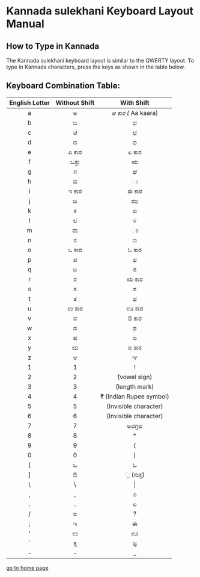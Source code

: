 # Kannada sulekhani Keyboard Layout Manual

## How to Type in Kannada
The Kannada sulekhani keyboard layout is similar to the QWERTY layout. To type in Kannada characters, press the keys as shown in the table below.
## Keyboard Combination Table:
| English Letter | Without Shift | With Shift |
| :---:| :---:| :---:| 
| a | ಅ | *ಆ ಕಾರ (* Aa kaara)| 
| b| ಬ| ಭ | 
| c | ಚ | ಛ | 
| d | ದ | ಧ | 
| e | ಎ ಕಾರ | ಏ ಕಾರ | 
| f | ಒತ್ತು | ಋ | 
| g | ಗ | ಘ | 
| h | ಹ | ಃ | 
| i | ಇ ಕಾರ | ಈ ಕಾರ | 
| j | ಜ | ಝ | 
| k | ಕ | ಖ | 
| l | ಲ | ಳ | 
| m | ಮ | ಂ | 
| n | ನ | ಣ | 
| o | ಒ ಕಾರ | ಓ ಕಾರ | 
| p | ಪ | ಫ | 
| q | ಟ | ಠ | 
| r | ರ | ಋ ಕಾರ | 
| s | ಸ | ಶ | 
| t | ತ | ಥ | 
| u | ಉ ಕಾರ | ಊ ಕಾರ | 
| v | ವ | ಔ ಕಾರ | 
| w | ಡ | ಢ | 
| x | ಷ | ಙ | 
| y | ಯ | ಐ ಕಾರ | 
| z | ಆ | ಞ | 
| 1 | 1 | ! | 
| 2 | 2 | ̆(vowel sign) | 
| 3 | 3 | ̄(length mark) | 
| 4 | 4 | ₹ (Indian Rupee symbol)| 
| 5 | 5 | (Invisible character) | 
| 6 | 6 | (Invisible character) | 
| 7 | 7 | ಅವಗ್ರಹ | 
| 8 | 8 | * | 
| 9 | 9 | ( | 
| 0 | 0 | ) | 
| [ | ಒ | ಓ | 
| ] | ಔ | ಼ (ನುಕ್ತ) | 
|  \\ |  \\ |  &#124;
| , | , | ಎ | 
| . | . | ಏ | 
| / | ಐ | ? | 
| ; | ಇ | ಈ | 
| ' | ಉ | ಊ | 
| ` | ಕ್ಷ | ಜ್ಞ | 
| - | - | _ | 

[go to home page](README.md)